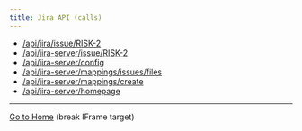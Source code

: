 ```yaml
---
title: Jira API (calls)
---
```


<base target="_blank">

- [/api/jira/issue/RISK-2                ](/api/jira/issue/RISK-2?pretty)
- [/api/jira-server/issue/RISK-2         ](/api/jira-server/issue/RISK-2?pretty)
- [/api/jira-server/config               ](/api/jira-server/config)
- [/api/jira-server/mappings/issues/files](/api/jira-server/mappings/issues/files?pretty)
- [/api/jira-server/mappings/create      ](/api/jira-server/mappings/create?pretty)
- [/api/jira-server/homepage             ](/api/jira-server/homepage)


<hr/>
<a href="/" target="_self">Go to Home</a> (break IFrame target)